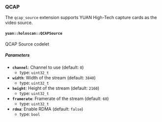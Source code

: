 ### QCAP

The `qcap_source` extension supports YUAN High-Tech capture cards as
the video source.

#### `yuan::holoscan::QCAPSource`

QCAP Source codelet

##### Parameters

- **`channel`**: Channel to use (default: `0`)
  - type: `uint32_t`
- **`width`**: Width of the stream (default: `3840`)
  - type: `uint32_t`
- **`height`**: Height of the stream (default: `2160`)
  - type: `uint32_t`
- **`framerate`**: Framerate of the stream (default: `60`)
  - type: `uint32_t`
- **`rdma`**: Enable RDMA (default: `false`)
  - type: `bool`
